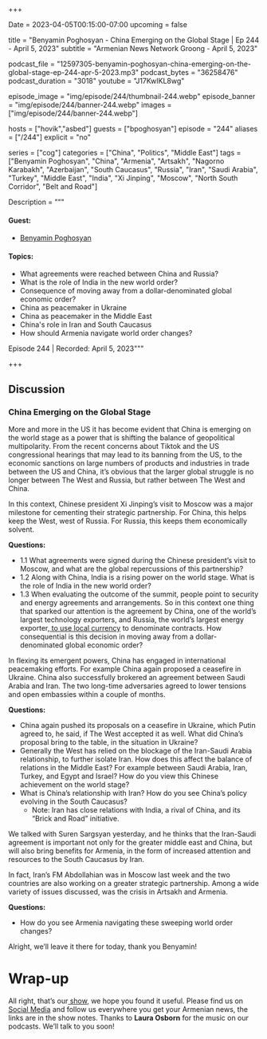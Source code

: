 +++

Date = 2023-04-05T00:15:00-07:00
upcoming = false

title = "Benyamin Poghosyan - China Emerging on the Global Stage | Ep 244 - April 5, 2023"
subtitle = "Armenian News Network Groong - April 5, 2023"

podcast_file = "12597305-benyamin-poghosyan-china-emerging-on-the-global-stage-ep-244-apr-5-2023.mp3"
podcast_bytes = "36258476"
podcast_duration = "3018"
youtube = "J17KwIKL8wg"

episode_image = "img/episode/244/thumbnail-244.webp"
episode_banner = "img/episode/244/banner-244.webp"
images = ["img/episode/244/banner-244.webp"]

hosts = ["hovik","asbed"]
guests = ["bpoghosyan"]
episode = "244"
aliases = ["/244"]
explicit = "no"

series = ["cog"]
categories = ["China", "Politics", "Middle East"]
tags = ["Benyamin Poghosyan", "China", "Armenia", "Artsakh", "Nagorno Karabakh", "Azerbaijan", "South Caucasus", "Russia", "Iran", "Saudi Arabia", "Turkey", "Middle East", "India", "Xi Jinping", "Moscow", "North South Corridor", "Belt and Road"]

Description = """

#### Guest:

* [Benyamin Poghosyan](/guest/bpoghosyan)

#### Topics:

* What agreements were reached between China and Russia?
* What is the role of India in the new world order?
* Consequence of moving away from a dollar-denominated global economic order?
* China as peacemaker in Ukraine
* China as peacemaker in the Middle East
* China's role in Iran and South Caucasus
* How should Armenia navigate world order changes?

Episode 244 | Recorded: April 5, 2023"""

+++

## Discussion

### China Emerging on the Global Stage

More and more in the US it has become evident that China is emerging on the world stage as a power that is shifting the balance of geopolitical multipolarity. From the recent concerns about Tiktok and the US congressional hearings that may lead to its banning from the US, to the economic sanctions on large numbers of products and industries in trade between the US and China, it’s obvious that the larger global struggle is no longer between The West and Russia, but rather between The West and China.

In this context, Chinese president Xi Jinping’s visit to Moscow was a major milestone for cementing their strategic partnership. For China, this helps keep the West, west of Russia. For Russia, this keeps them economically solvent.

**Questions:**

* 1.1 What agreements were signed during the Chinese president’s visit to Moscow, and what are the global repercussions of this partnership?
* 1.2 Along with China, India is a rising power on the world stage. What is the role of India in the new world order?
* 1.3   When evaluating the outcome of the summit, people point to security and energy agreements and arrangements. So in this context one thing that sparked our attention is the agreement by China, one of the world’s largest technology exporters, and Russia, the world’s largest energy exporter,[ to use local currency](https://www.cnbc.com/2023/03/22/china-and-russia-affirm-multi-year-economic-cooperation.html) to denominate contracts. How consequential is this decision in moving away from a dollar-denominated global economic order?

In flexing its emergent powers, China has engaged in international peacemaking efforts. For example China again proposed a ceasefire in Ukraine. China also successfully brokered an agreement between Saudi Arabia and Iran. The two long-time adversaries agreed to lower tensions and open embassies within a couple of months.

**Questions:**

* China again pushed its proposals on a ceasefire in Ukraine, which Putin agreed to, he said, if The West accepted it as well. What did China’s proposal bring to the table, in the situation in Ukraine?
* Generally the West has relied on the blockage of the Iran-Saudi Arabia relationship, to further isolate Iran. How does this affect the balance of relations in the Middle East? For example between Saudi Arabia, Iran, Turkey, and Egypt and Israel? How do you view this Chinese achievement on the world stage?
* What is China’s relationship with Iran? How do you see China’s policy evolving in the South Caucasus?
    * Note: Iran has close relations with India, a rival of China, and its “Brick and Road” initiative.

We talked with Suren Sargsyan yesterday, and he thinks that the Iran-Saudi agreement is important not only for the greater middle east and China, but will also bring benefits for Armenia, in the form of increased attention and resources to the South Caucasus by Iran.

In fact, Iran’s FM Abdollahian was in Moscow last week and the two countries are also working on a greater strategic partnership. Among a wide variety of issues discussed, was the crisis in Artsakh and Armenia.

**Questions:**

* How do you see Armenia navigating these sweeping world order changes?

Alright, we’ll leave it there for today, thank you Benyamin!

# Wrap-up

All right, that’s our[ show](https://podcasts.groong.org/), we hope you found it useful. Please find us on[ Social Media](https://lintr.ee/groong) and follow us everywhere you get your Armenian news, the links are in the show notes. Thanks to **Laura Osborn** for the music on our podcasts. We’ll talk to you soon!
